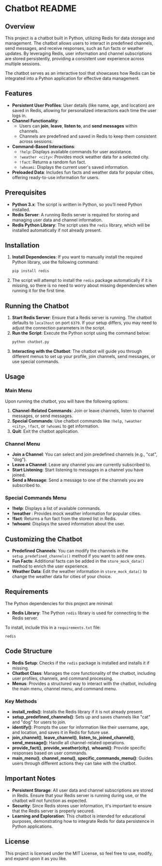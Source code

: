 
# Chatbot README

## Overview
This project is a chatbot built in Python, utilizing Redis for data storage and management. The chatbot allows users to interact in predefined channels, send messages, and receive responses, such as fun facts or weather updates. By leveraging Redis, user information and channel subscriptions are stored persistently, providing a consistent user experience across multiple sessions.

The chatbot serves as an interactive tool that showcases how Redis can be integrated into a Python application for effective data management.

## Features
- **Persistent User Profiles**: User details (like name, age, and location) are saved in Redis, allowing for personalized interactions each time the user logs in.
- **Channel Functionality**:
  - Users can **join**, **leave**, **listen to**, and **send messages** within channels.
  - Channels are predefined and saved in Redis to keep them consistent across sessions.
- **Command-Based Interactions**:
  - `!help`: Displays available commands for user assistance.
  - `!weather <city>`: Provides mock weather data for a selected city.
  - `!fact`: Returns a random fun fact.
  - `!whoami`: Displays the current user's saved information.
- **Preloaded Data**: Includes fun facts and weather data for popular cities, offering ready-to-use information for users.

## Prerequisites
- **Python 3.x**: The script is written in Python, so you’ll need Python installed.
- **Redis Server**: A running Redis server is required for storing and managing user data and channel information.
- **Redis Python Library**: The script uses the `redis` library, which will be installed automatically if not already present.

## Installation
1. **Install Dependencies**: If you want to manually install the required Python library, use the following command:
   ```sh
   pip install redis
   ```
2. The script will attempt to install the `redis` package automatically if it is missing, so there is no need to worry about missing dependencies when running it for the first time.

## Running the Chatbot
1. **Start Redis Server**: Ensure that a Redis server is running. The chatbot defaults to `localhost` on port `6379`. If your setup differs, you may need to adjust the connection parameters in the script.
2. **Run the Script**: Execute the Python script using the command below:
   ```sh
   python chatbot.py
   ```
3. **Interacting with the Chatbot**: The chatbot will guide you through different menus to set up your profile, join channels, send messages, or use special commands.

## Usage
### Main Menu
Upon running the chatbot, you will have the following options:
1. **Channel-Related Commands**: Join or leave channels, listen to channel messages, or send messages.
2. **Special Commands**: Use chatbot commands like `!help`, `!weather <city>`, `!fact`, or `!whoami` to get information.
3. **Quit**: Exit the chatbot application.

### Channel Menu
- **Join a Channel**: You can select and join predefined channels (e.g., "cat", "dog").
- **Leave a Channel**: Leave any channel you are currently subscribed to.
- **Start Listening**: Start listening to messages in a channel you have joined.
- **Send a Message**: Send a message to one of the channels you are subscribed to.

### Special Commands Menu
- **!help**: Displays a list of available commands.
- **!weather <city>**: Provides mock weather information for popular cities.
- **!fact**: Returns a fun fact from the stored list in Redis.
- **!whoami**: Displays the saved information about the user.

## Customizing the Chatbot
- **Predefined Channels**: You can modify the channels in the `setup_predefined_channels()` method if you want to add new ones.
- **Fun Facts**: Additional facts can be added in the `store_mock_data()` method to enrich the user experience.
- **Weather Data**: Edit the weather information in `store_mock_data()` to change the weather data for cities of your choice.

## Requirements
The Python dependencies for this project are minimal:
- **Redis Library**: The Python `redis` library is used for connecting to the Redis server.

To install, include this in a `requirements.txt` file:
```text
redis
```

## Code Structure
- **Redis Setup**: Checks if the `redis` package is installed and installs it if missing.
- **Chatbot Class**: Manages the core functionality of the chatbot, including user profiles, channels, and command processing.
- **Menus**: Provides a structured way to interact with the chatbot, including the main menu, channel menu, and command menu.

### Key Methods
- **install_redis()**: Installs the Redis library if it is not already present.
- **setup_predefined_channels()**: Sets up and saves channels like "cat" and "dog" for users to join.
- **identify()**: Prompts the user for information like their username, age, and location, and saves it in Redis for future use.
- **join_channel()**, **leave_channel()**, **listen_to_joined_channel()**, **send_message()**: Handle all channel-related operations.
- **provide_fact()**, **provide_weather(city)**, **whoami()**: Provide specific responses based on user commands.
- **main_menu()**, **channel_menu()**, **specific_commands_menu()**: Guides users through different actions they can take with the chatbot.

## Important Notes
- **Persistent Storage**: All user data and channel subscriptions are stored in Redis. Ensure that your Redis server is running during use, or the chatbot will not function as expected.
- **Security**: Since Redis stores user information, it's important to ensure that the Redis server is properly secured.
- **Learning and Exploration**: This chatbot is intended for educational purposes, demonstrating how to integrate Redis for data persistence in Python applications.

## License
This project is licensed under the MIT License, so feel free to use, modify, and expand upon it as you like.
